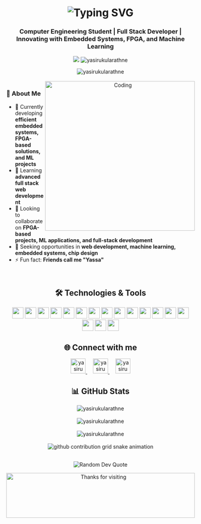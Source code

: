 <h1 align="center">
  <img src="https://readme-typing-svg.herokuapp.com?font=Fira+Code&size=30&pause=1000&color=2986CC&center=true&vCenter=true&width=435&lines=Hi+there!+I'm+Yasiru+%F0%9F%91%8B;Welcome+to+my+GitHub!" alt="Typing SVG" />
</h1>

<h3 align="center">Computer Engineering Student | Full Stack Developer | Innovating with Embedded Systems, FPGA, and Machine Learning</h3>

<p align="center">
  <img src="https://img.shields.io/badge/From-Sri%20Lanka-blue?style=for-the-badge&logo=appveyor" />
  <img src="https://komarev.com/ghpvc/?username=yasirukularathne&label=Profile%20views&color=0e75b6&style=for-the-badge" alt="yasirukularathne" />
</p>

<div align="center">
  <img src="https://github-profile-trophy.vercel.app/?username=yasirukularathne&theme=algolia&no-frame=true&no-bg=true&margin-w=4" alt="yasirukularathne" />
</div>

<br>

<!-- About Me Section -->
<div align="center">
  <img align="right" alt="Coding" width="400" src="https://media.giphy.com/media/qgQUggAC3Pfv687qPC/giphy.gif">
</div>

### 🚀 About Me

- 🔭 Currently developing **efficient embedded systems, FPGA-based solutions, and ML projects**
- 🌱 Learning **advanced full stack web development**
- 👯 Looking to collaborate on **FPGA-based projects, ML applications, and full-stack development**
- 🤝 Seeking opportunities in **web development, machine learning, embedded systems, chip design**
- ⚡ Fun fact: **Friends call me "Yassa"**

<br>

<!-- Tech Stack Section -->
<h2 align="center">🛠️ Technologies & Tools</h2>

<p align="center">
<img src="https://img.shields.io/badge/Python-3776AB?style=for-the-badge&logo=python&logoColor=white" height="30"/>
<img src="https://img.shields.io/badge/JavaScript-F7DF1E?style=for-the-badge&logo=javascript&logoColor=black" height="30"/>
<img src="https://img.shields.io/badge/TypeScript-007ACC?style=for-the-badge&logo=typescript&logoColor=white" height="30"/>
<img src="https://img.shields.io/badge/React-20232A?style=for-the-badge&logo=react&logoColor=61DAFB" height="30"/>
<img src="https://img.shields.io/badge/Node.js-43853D?style=for-the-badge&logo=node.js&logoColor=white" height="30"/>
<img src="https://img.shields.io/badge/Express.js-404D59?style=for-the-badge&logo=express&logoColor=white" height="30"/>
<img src="https://img.shields.io/badge/MongoDB-4EA94B?style=for-the-badge&logo=mongodb&logoColor=white" height="30"/>
<img src="https://img.shields.io/badge/MySQL-00000F?style=for-the-badge&logo=mysql&logoColor=white" height="30"/>
<img src="https://img.shields.io/badge/C%2B%2B-00599C?style=for-the-badge&logo=c%2B%2B&logoColor=white" height="30"/>
<img src="https://img.shields.io/badge/TensorFlow-FF6F00?style=for-the-badge&logo=tensorflow&logoColor=white" height="30"/>
<img src="https://img.shields.io/badge/scikit--learn-F7931E?style=for-the-badge&logo=scikit-learn&logoColor=white" height="30"/>
<img src="https://img.shields.io/badge/Docker-2496ED?style=for-the-badge&logo=docker&logoColor=white" height="30"/>
<img src="https://img.shields.io/badge/AWS-232F3E?style=for-the-badge&logo=amazon-aws&logoColor=white" height="30"/>
<img src="https://img.shields.io/badge/Tailwind_CSS-38B2AC?style=for-the-badge&logo=tailwind-css&logoColor=white" height="30"/>
<img src="https://img.shields.io/badge/MATLAB-0076A8?style=for-the-badge&logo=mathworks&logoColor=white" height="30"/>
<img src="https://img.shields.io/badge/git-F05032?style=for-the-badge&logo=git&logoColor=white" height="30"/>
<img src="https://img.shields.io/badge/figma-F24E1E?style=for-the-badge&logo=figma&logoColor=white" height="30"/>
</p>

<!-- Connect Section -->
<h2 align="center">🌐 Connect with me</h2>

<p align="center">
  <a href="https://linkedin.com/in/yasiru-kularathne-79a911213" target="_blank">
    <img src="https://raw.githubusercontent.com/rahuldkjain/github-profile-readme-generator/master/src/images/icons/Social/linked-in-alt.svg" alt="yasiru kularathne" height="40" width="40" />
  </a>
  &nbsp;&nbsp;&nbsp;
  <a href="https://fb.com/yasiru kularathne" target="_blank">
    <img src="https://raw.githubusercontent.com/rahuldkjain/github-profile-readme-generator/master/src/images/icons/Social/facebook.svg" alt="yasiru kularathne" height="40" width="40" />
  </a>
  &nbsp;&nbsp;&nbsp;
  <a href="https://instagram.com/yasiru kularathne" target="_blank">
    <img src="https://raw.githubusercontent.com/rahuldkjain/github-profile-readme-generator/master/src/images/icons/Social/instagram.svg" alt="yasiru kularathne" height="40" width="40" />
  </a>
</p>

<!-- GitHub Stats Section -->
<h2 align="center">📊 GitHub Stats</h2>

<div align="center">
  <img src="https://github-readme-stats.vercel.app/api?username=yasirukularathne&show_icons=true&theme=tokyonight&hide_border=true&include_all_commits=true&count_private=true" alt="yasirukularathne" />
</div>

<br>

<div align="center">
  <img src="https://github-readme-streak-stats.herokuapp.com/?user=yasirukularathne&theme=tokyonight&hide_border=true" alt="yasirukularathne" />
</div>

<br>

<div align="center">
  <img src="https://github-readme-stats.vercel.app/api/top-langs/?username=yasirukularathne&theme=tokyonight&hide_border=true&include_all_commits=true&count_private=true&layout=compact" alt="yasirukularathne" />
</div>

<br>

<!-- Snake Animation -->
<div align="center">
  <picture>
    <source media="(prefers-color-scheme: dark)" srcset="https://raw.githubusercontent.com/yasirukularathne/yasirukularathne/output/github-contribution-grid-snake-dark.svg">
    <source media="(prefers-color-scheme: light)" srcset="https://raw.githubusercontent.com/yasirukularathne/yasirukularathne/output/github-contribution-grid-snake.svg">
    <img alt="github contribution grid snake animation" src="https://raw.githubusercontent.com/yasirukularathne/yasirukularathne/output/github-contribution-grid-snake.svg">
  </picture>
</div>

<br>

<!-- Quote -->
<p align="center">
  <img src="https://quotes-github-readme.vercel.app/api?type=horizontal&theme=tokyonight" alt="Random Dev Quote"/>
</p>

<!-- Footer -->
<div align="center">
  <img height="120" alt="Thanks for visiting" width="100%" src="https://raw.githubusercontent.com/BrunnerLivio/brunnerlivio/master/images/marquee.svg" />
</div>
